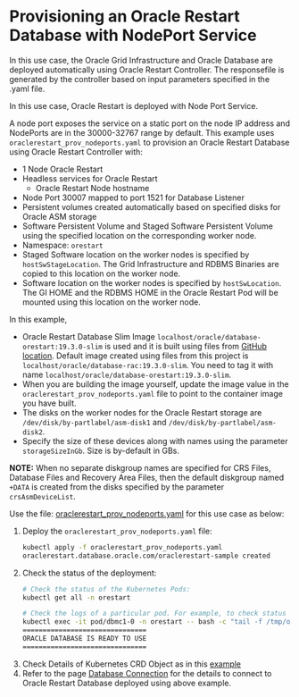 # Provisioning an Oracle Restart Database with NodePort Service

In this use case, the Oracle Grid Infrastructure and Oracle Database are deployed automatically using Oracle Restart Controller. The responsefile is generated by the controller based on input parameters specified in the .yaml file. 

In this use case, Oracle Restart is deployed with Node Port Service.

A node port exposes the service on a static port on the node IP address and NodePorts are in the 30000-32767 range by default.
This example uses `oraclerestart_prov_nodeports.yaml` to provision an Oracle Restart Database using Oracle Restart Controller with:

* 1 Node Oracle Restart
* Headless services for Oracle Restart
  * Oracle Restart Node hostname
* Node Port 30007 mapped to port 1521 for Database Listener
* Persistent volumes created automatically based on specified disks for Oracle ASM storage
* Software Persistent Volume and Staged Software Persistent Volume using the specified location on the corresponding worker node.
* Namespace: `orestart`
* Staged Software location on the worker nodes is specified by `hostSwStageLocation`. The Grid Infrastructure and RDBMS Binaries are copied to this location on the worker node.
* Software location on the worker nodes is specified by `hostSwLocation`. The GI HOME and the RDBMS HOME in the Oracle Restart Pod will be mounted using this location on the worker node.


In this example, 
  * Oracle Restart Database Slim Image `localhost/oracle/database-orestart:19.3.0-slim` is used and it is built using files from [GitHub location](https://github.com/oracle/docker-images/tree/main/OracleDatabase/RAC/OracleRealApplicationClusters#building-oracle-rac-database-container-slim-image). Default image created using files from this project is `localhost/oracle/database-rac:19.3.0-slim`. You need to tag it with name `localhost/oracle/database-orestart:19.3.0-slim`. 
  * When you are building the image yourself, update the image value in the `oraclerestart_prov_nodeports.yaml` file to point to the container image you have built. 
  * The disks on the worker nodes for the Oracle Restart storage are `/dev/disk/by-partlabel/asm-disk1` and `/dev/disk/by-partlabel/asm-disk2`. 
  * Specify the size of these devices along with names using the parameter `storageSizeInGb`. Size is by-default in GBs.

**NOTE:** When no separate diskgroup names are specified for CRS Files, Database Files and Recovery Area Files, then the default diskgroup named `+DATA` is created from the disks specified by the parameter `crsAsmDeviceList`.

Use the file: [oraclerestart_prov_nodeports.yaml](./oraclerestart_prov_nodeports.yaml) for this use case as below:

1. Deploy the `oraclerestart_prov_nodeports.yaml` file:
    ```sh
    kubectl apply -f oraclerestart_prov_nodeports.yaml
    oraclerestart.database.oracle.com/oraclerestart-sample created
    ```
2. Check the status of the deployment:
    ```sh
    # Check the status of the Kubernetes Pods:    
    kubectl get all -n orestart

    # Check the logs of a particular pod. For example, to check status of pod "dbmc1-0":    
    kubectl exec -it pod/dbmc1-0 -n orestart -- bash -c "tail -f /tmp/orod/oracle_db_setup.log"
    ===============================
    ORACLE DATABASE IS READY TO USE
    ===============================
    ```
3. Check Details of Kubernetes CRD Object as in this [example](./orestart_nodeport_object.txt)
4. Refer to the page [Database Connection](./database_connection.md) for the details to connect to Oracle Restart Database deployed using above example.
